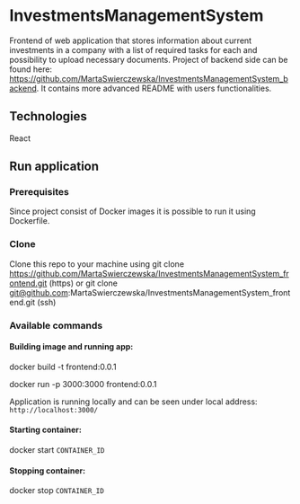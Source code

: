 # InvestmentsManagementSystem
Frontend of web application that stores information about current investments in a company with a list of required tasks for each and possibility to upload necessary documents. Project of backend side can be found here: https://github.com/MartaSwierczewska/InvestmentsManagementSystem_backend. It contains more advanced README with users functionalities. 

## Technologies
React

## Run application 

### Prerequisites 
Since project consist of Docker images it is possible to run it using Dockerfile.

### Clone
Clone this repo to your machine using git clone https://github.com/MartaSwierczewska/InvestmentsManagementSystem_frontend.git (https) or git clone git@github.com:MartaSwierczewska/InvestmentsManagementSystem_frontend.git (ssh)

### Available commands

#### Building image and running app:
docker build -t frontend:0.0.1 

docker run -p 3000:3000 frontend:0.0.1


Application is running locally and can be seen under local address: `http://localhost:3000/`

#### Starting container:
docker start `CONTAINER_ID`

#### Stopping container:
docker stop `CONTAINER_ID`

